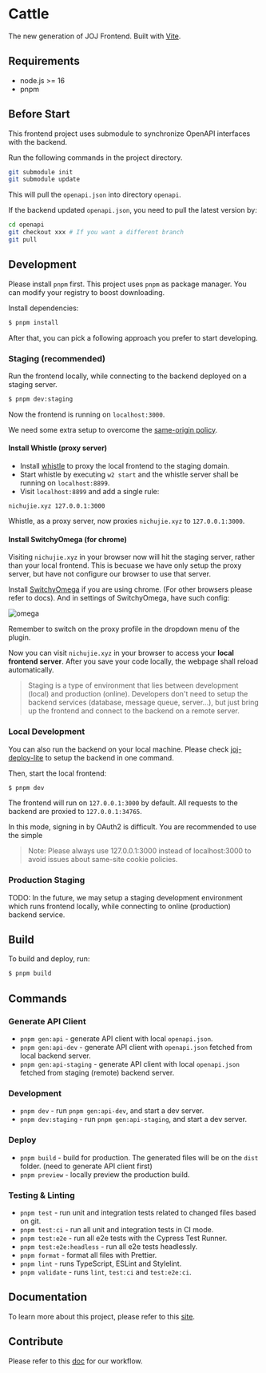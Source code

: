 # Cattle

The new generation of JOJ Frontend. Built with [Vite](https://vitejs.dev/).

## Requirements

- node.js >= 16
- pnpm

## Before Start

This frontend project uses submodule to synchronize OpenAPI interfaces with the backend.

Run the following commands in the project directory.

```bash
git submodule init
git submodule update
```

This will pull the `openapi.json` into directory `openapi`.

If the backend updated `openapi.json`, you need to pull the latest version by:

```bash
cd openapi
git checkout xxx # If you want a different branch
git pull
```

## Development

Please install `pnpm` first. This project uses `pnpm` as package manager. You can modify your registry to boost downloading.

Install dependencies:

```bash
$ pnpm install
```

After that, you can pick a following approach you prefer to start developing.

### Staging (recommended)

Run the frontend locally, while connecting to the backend deployed on a staging server.

```bash
$ pnpm dev:staging
```

Now the frontend is running on `localhost:3000`.

We need some extra setup to overcome the [same-origin policy](https://developer.mozilla.org/en-US/docs/Web/Security/Same-origin_policy).

#### Install Whistle (proxy server)

- Install [whistle](https://github.com/avwo/whistle)
  to proxy the local frontend to the staging domain.
- Start whistle by executing `w2 start` and the whistle server shall be running on `localhost:8899`.
- Visit `localhost:8899` and add a single rule:

```
nichujie.xyz 127.0.0.1:3000
```

Whistle, as a proxy server, now proxies `nichujie.xyz` to `127.0.0.1:3000`.

#### Install SwitchyOmega (for chrome)

Visiting `nichujie.xyz` in your browser now will hit the staging server, rather than your local frontend. This is becuase we have only setup the proxy server, but have not configure our browser to use that server.

Install [SwitchyOmega](https://chrome.google.com/webstore/detail/proxy-switchyomega/padekgcemlokbadohgkifijomclgjgif) if you are using chrome. (For other browsers please refer to docs). And in settings of SwitchyOmega, have such config:

![omega](https://wproxy.org/whistle/img/switchyomega.jpg)

Remember to switch on the proxy profile in the dropdown menu of the plugin.

Now you can visit `nichujie.xyz` in your browser to access your **local frontend server**. After you save your code locally, the webpage shall reload automatically.

> Staging is a type of environment that lies between development (local) and production (online). Developers don't need to setup the backend services (database, message queue, server...), but just bring up the frontend and connect to the backend on a remote server.

### Local Development

You can also run the backend on your local machine. Please check [joj-deploy-lite](https://github.com/joint-online-judge/joj-deploy-lite) to setup the backend in one command.

Then, start the local frontend:

```bash
$ pnpm dev
```

The frontend will run on `127.0.0.1:3000` by default. All requests to the backend are proxied to `127.0.0.1:34765`.

In this mode, signing in by OAuth2 is difficult. You are recommended to use the simple

> Note: Please always use 127.0.0.1:3000 instead of localhost:3000 to avoid issues about same-site cookie policies.

### Production Staging

TODO: In the future, we may setup a staging development environment which runs frontend locally, while connecting to
online (production) backend service.

## Build

To build and deploy, run:

```bash
$ pnpm build
```

## Commands

### Generate API Client

- `pnpm gen:api` - generate API client with local `openapi.json`.
- `pnpm gen:api-dev` - generate API client with `openapi.json` fetched from local backend server.
- `pnpm gen:api-staging` - generate API client with local `openapi.json` fetched from staging (remote) backend server.

### Development

- `pnpm dev` - run `pnpm gen:api-dev`, and start a dev server.
- `pnpm dev:staging` - run `pnpm gen:api-staging`, and start a dev server.

### Deploy

- `pnpm build` - build for production. The generated files will be on the `dist` folder. (need to generate API client first)
- `pnpm preview` - locally preview the production build.

### Testing & Linting

- `pnpm test` - run unit and integration tests related to changed files based on git.
- `pnpm test:ci` - run all unit and integration tests in CI mode.
- `pnpm test:e2e` - run all e2e tests with the Cypress Test Runner.
- `pnpm test:e2e:headless` - run all e2e tests headlessly.
- `pnpm format` - format all files with Prettier.
- `pnpm lint` - runs TypeScript, ESLint and Stylelint.
- `pnpm validate` - runs `lint`, `test:ci` and `test:e2e:ci`.

## Documentation

To learn more about this project, please refer to this [site](https://joint-online-judge.github.io/cattle/learning/).

## Contribute

Please refer to this [doc](https://joint-online-judge.github.io/#github-workflow) for our workflow.
